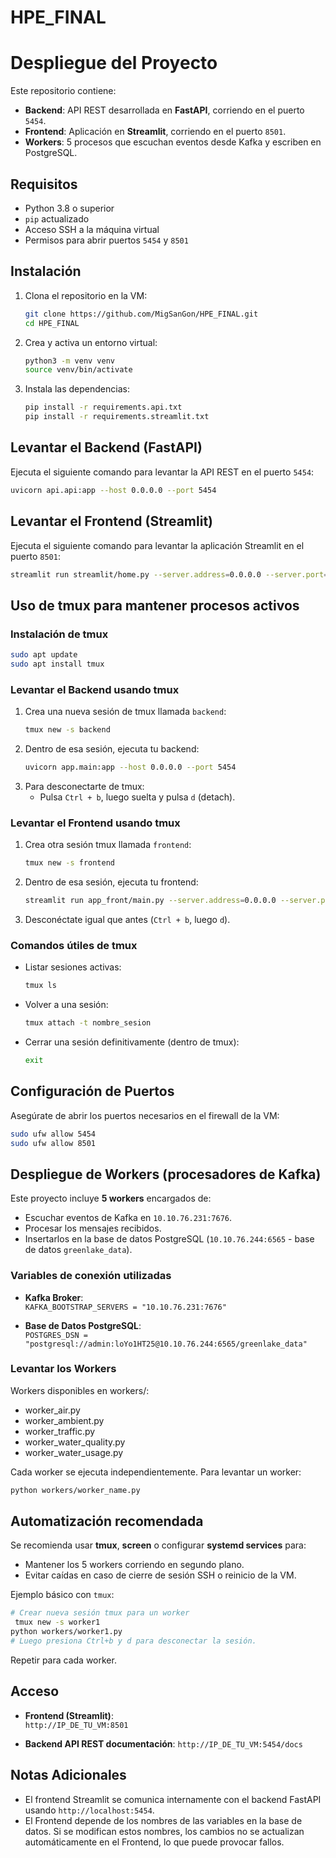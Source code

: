 # HPE_FINAL

# Despliegue del Proyecto

Este repositorio contiene:

- **Backend**: API REST desarrollada en **FastAPI**, corriendo en el puerto `5454`.
- **Frontend**: Aplicación en **Streamlit**, corriendo en el puerto `8501`.
- **Workers**: 5 procesos que escuchan eventos desde Kafka y escriben en PostgreSQL.

## Requisitos

- Python 3.8 o superior
- `pip` actualizado
- Acceso SSH a la máquina virtual
- Permisos para abrir puertos `5454` y `8501`

## Instalación

1. Clona el repositorio en la VM:
   ```bash
   git clone https://github.com/MigSanGon/HPE_FINAL.git
   cd HPE_FINAL
   ```

2. Crea y activa un entorno virtual:
   ```bash
   python3 -m venv venv
   source venv/bin/activate
   ```

3. Instala las dependencias:
   ```bash
   pip install -r requirements.api.txt
   pip install -r requirements.streamlit.txt
   ```

## Levantar el Backend (FastAPI)

Ejecuta el siguiente comando para levantar la API REST en el puerto `5454`:
```bash
uvicorn api.api:app --host 0.0.0.0 --port 5454
```

## Levantar el Frontend (Streamlit)

Ejecuta el siguiente comando para levantar la aplicación Streamlit en el puerto `8501`:
```bash
streamlit run streamlit/home.py --server.address=0.0.0.0 --server.port=8501
```
## Uso de tmux para mantener procesos activos

### Instalación de tmux
```bash
sudo apt update
sudo apt install tmux
```

### Levantar el Backend usando tmux

1. Crea una nueva sesión de tmux llamada `backend`:
   ```bash
   tmux new -s backend
   ```
2. Dentro de esa sesión, ejecuta tu backend:
   ```bash
   uvicorn app.main:app --host 0.0.0.0 --port 5454
   ```
3. Para desconectarte de tmux:
   - Pulsa `Ctrl + b`, luego suelta y pulsa `d` (detach).

### Levantar el Frontend usando tmux

1. Crea otra sesión tmux llamada `frontend`:
   ```bash
   tmux new -s frontend
   ```
2. Dentro de esa sesión, ejecuta tu frontend:
   ```bash
   streamlit run app_front/main.py --server.address=0.0.0.0 --server.port=8501
   ```
3. Desconéctate igual que antes (`Ctrl + b`, luego `d`).

### Comandos útiles de tmux

- Listar sesiones activas:
  ```bash
  tmux ls
  ```

- Volver a una sesión:
  ```bash
  tmux attach -t nombre_sesion
  ```

- Cerrar una sesión definitivamente (dentro de tmux):
  ```bash
  exit
  ```


## Configuración de Puertos

Asegúrate de abrir los puertos necesarios en el firewall de la VM:

```bash
sudo ufw allow 5454
sudo ufw allow 8501
```

## Despliegue de Workers (procesadores de Kafka)

Este proyecto incluye **5 workers** encargados de:

- Escuchar eventos de Kafka en `10.10.76.231:7676`.
- Procesar los mensajes recibidos.
- Insertarlos en la base de datos PostgreSQL (`10.10.76.244:6565` - base de datos `greenlake_data`).

### Variables de conexión utilizadas

- **Kafka Broker**:  
  `KAFKA_BOOTSTRAP_SERVERS = "10.10.76.231:7676"`

- **Base de Datos PostgreSQL**:  
  `POSTGRES_DSN = "postgresql://admin:loYo1HT25@10.10.76.244:6565/greenlake_data"`

### Levantar los Workers
Workers disponibles en workers/:

- worker_air.py
- worker_ambient.py
- worker_traffic.py
- worker_water_quality.py
- worker_water_usage.py

Cada worker se ejecuta independientemente. Para levantar un worker:

```bash
python workers/worker_name.py
```

## Automatización recomendada

Se recomienda usar **tmux**, **screen** o configurar **systemd services** para:

- Mantener los 5 workers corriendo en segundo plano.
- Evitar caídas en caso de cierre de sesión SSH o reinicio de la VM.

Ejemplo básico con `tmux`:

```bash
# Crear nueva sesión tmux para un worker
 tmux new -s worker1
python workers/worker1.py
# Luego presiona Ctrl+b y d para desconectar la sesión.
```

Repetir para cada worker.

## Acceso

- **Frontend (Streamlit)**:  
  `http://IP_DE_TU_VM:8501`

- **Backend API REST documentación**: 
  `http://IP_DE_TU_VM:5454/docs`

## Notas Adicionales

- El frontend Streamlit se comunica internamente con el backend FastAPI usando `http://localhost:5454`.
- El Frontend depende de los nombres de las variables en la base de datos. Si se modifican estos nombres, los cambios no se actualizan automáticamente en el Frontend, lo que puede provocar fallos.


